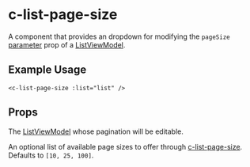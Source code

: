 # c-list-page-size

<!-- MARKER:summary -->
    
A component that provides an dropdown for modifying the `pageSize` [parameter](/modeling/model-components/data-sources.md#standard-parameters) prop of a [ListViewModel](/stacks/vue/layers/viewmodels.md).

<!-- MARKER:summary-end -->

## Example Usage

``` vue-html
<c-list-page-size :list="list" />
```

## Props

<Prop def="list: ListViewModel" lang="ts" />

The [ListViewModel](/stacks/vue/layers/viewmodels.md) whose pagination will be editable.

<Prop def="pageSizes?: number[]" lang="ts" />

An optional list of available page sizes to offer through [c-list-page-size](/stacks/vue/coalesce-vue-vuetify/components/c-list-page-size.md). Defaults to `[10, 25, 100]`.



